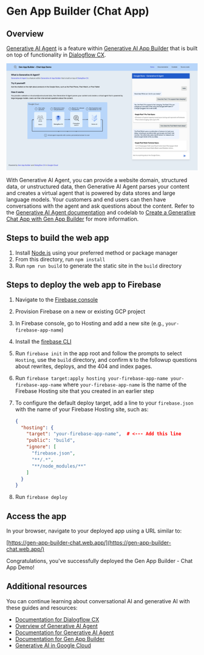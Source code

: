 # Gen App Builder (Chat App)

## Overview

[Generative AI Agent](https://cloud.google.com/generative-ai-app-builder/docs/agent-intro)
is a feature within
[Generative AI App Builder](https://cloud.google.com/generative-ai-app-builder)
that is built on top of functionality in
[Dialogflow CX](https://cloud.google.com/dialogflow).

![Gen App Builder - Chat App Demo](static/gen-app-builder-chat.png)

With Generative AI Agent, you can provide a website domain, structured data, or
unstructured data, then Generative AI Agent parses your content and creates a
virtual agent that is powered by data stores and large language models. Your
customers and end users can then have conversations with the agent and ask
questions about the content. Refer to the
[Generative AI Agent documentation](https://cloud.google.com/generative-ai-app-builder/docs/agent-usage)
and codelab to
[Create a Generative Chat App with Gen App Builder](https://codelabs.developers.google.com/codelabs/gen-app-builder-chat)
for more information.

## Steps to build the web app

1. Install [Node.js](https://nodejs.org/en) using your preferred method or
   package manager
1. From this directory, run `npm install`
1. Run `npm run build` to generate the static site in the `build` directory

## Steps to deploy the web app to Firebase

1. Navigate to the [Firebase console](https://console.firebase.google.com/)
1. Provision Firebase on a new or existing GCP project
1. In Firebase console, go to Hosting and add a new site (e.g.,
   `your-firebase-app-name`)
1. Install the [firebase CLI](https://firebase.google.com/docs/cli)
1. Run `firebase init` in the app root and follow the prompts to select
   `Hosting`, use the `build` directory, and confirm `N` to the followup
   questions about rewrites, deploys, and the 404 and index pages.
1. Run
   `firebase target:apply hosting your-firebase-app-name your-firebase-app-name`
   where `your-firebase-app-name` is the name of the Firebase Hosting site that
   you created in an earlier step
1. To configure the default deploy target, add a line to your `firebase.json`
   with the name of your Firebase Hosting site, such as:

   ```json
   {
     "hosting": {
       "target": "your-firebase-app-name",  # <--- Add this line
       "public": "build",
       "ignore": [
         "firebase.json",
         "**/.*",
         "**/node_modules/**"
       ]
     }
   }
   ```

1. Run `firebase deploy`

## Access the app

In your browser, navigate to your deployed app using a URL similar to:

[https://gen-app-builder-chat.web.app/](https://gen-app-builder-chat.web.app/)

Congratulations, you've successfully deployed the Gen App Builder - Chat App
Demo!

## Additional resources

You can continue learning about conversational AI and generative AI with
these guides and resources:

- [Documentation for Dialogflow CX](https://cloud.google.com/dialogflow/cx/docs)
- [Overview of Generative AI Agent](https://cloud.google.com/generative-ai-app-builder/docs/agent-intro)
- [Documentation for Generative AI Agent](https://cloud.google.com/generative-ai-app-builder/docs/agent-usage)
- [Documentation for Gen App Builder](https://cloud.google.com/generative-ai-app-builder/docs/introduction)
- [Generative AI in Google Cloud](https://cloud.google.com/ai/generative-ai)
